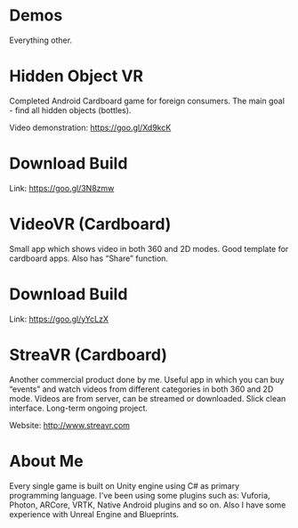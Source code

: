 # Demos
Everything other.
# Hidden Object VR
Completed Android Cardboard game for foreign consumers. The main goal - find all hidden objects (bottles).

Video demonstration: https://goo.gl/Xd9kcK
# Download Build
Link: https://goo.gl/3N8zmw
# VideoVR (Cardboard)
Small app which shows video in both 360 and 2D modes. Good template for cardboard apps. Also has “Share” function.
# Download Build
Link: https://goo.gl/yYcLzX
# StreaVR (Cardboard)
Another commercial product done by me. Useful app in which you can buy “events” and watch videos from different categories in both 360 and 2D mode. Videos are from server, can be streamed or downloaded. Slick clean interface. Long-term ongoing project.

Website: http://www.streavr.com

# About Me
Every single game is built on Unity engine using C# as primary programming language. I've been using some plugins such as: Vuforia, Photon, ARCore, VRTK, Native Android plugins and so on. Also I have some experience with Unreal Engine and Blueprints.
